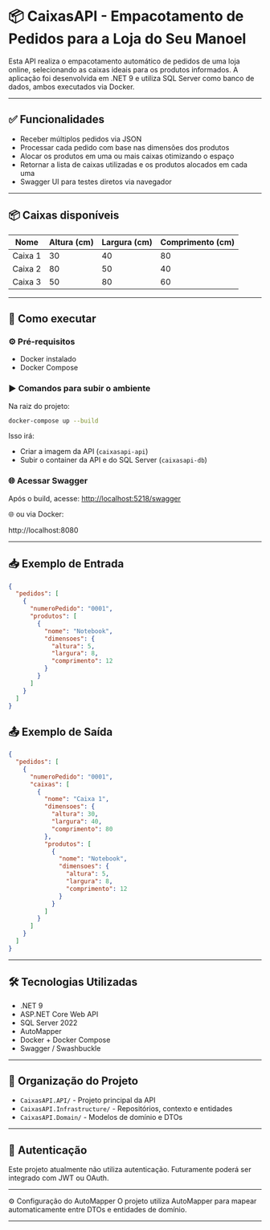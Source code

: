 
# 📦 CaixasAPI - Empacotamento de Pedidos para a Loja do Seu Manoel

Esta API realiza o empacotamento automático de pedidos de uma loja online, selecionando as caixas ideais para os produtos informados. A aplicação foi desenvolvida em .NET 9 e utiliza SQL Server como banco de dados, ambos executados via Docker.

---

## ✅ Funcionalidades

- Receber múltiplos pedidos via JSON
- Processar cada pedido com base nas dimensões dos produtos
- Alocar os produtos em uma ou mais caixas otimizando o espaço
- Retornar a lista de caixas utilizadas e os produtos alocados em cada uma
- Swagger UI para testes diretos via navegador

---

## 📦 Caixas disponíveis

| Nome     | Altura (cm) | Largura (cm) | Comprimento (cm) |
|----------|-------------|--------------|-------------------|
| Caixa 1  | 30          | 40           | 80                |
| Caixa 2  | 80          | 50           | 40                |
| Caixa 3  | 50          | 80           | 60                |

---

## 🚀 Como executar

### ⚙ Pré-requisitos

- Docker instalado
- Docker Compose

### ▶ Comandos para subir o ambiente

Na raiz do projeto:

```bash
docker-compose up --build
```

Isso irá:

- Criar a imagem da API (`caixasapi-api`)
- Subir o container da API e do SQL Server (`caixasapi-db`)

### 🌐 Acessar Swagger

Após o build, acesse: [http://localhost:5218/swagger](http://localhost:5218/swagger)

🌐 ou via Docker:

http://localhost:8080

---

## 📥 Exemplo de Entrada

```json
{
  "pedidos": [
    {
      "numeroPedido": "0001",
      "produtos": [
        {
          "nome": "Notebook",
          "dimensoes": {
            "altura": 5,
            "largura": 8,
            "comprimento": 12
          }
        }
      ]
    }
  ]
}
```

## 📤 Exemplo de Saída

```json
{
  "pedidos": [
    {
      "numeroPedido": "0001",
      "caixas": [
        {
          "nome": "Caixa 1",
          "dimensoes": {
            "altura": 30,
            "largura": 40,
            "comprimento": 80
          },
          "produtos": [
            {
              "nome": "Notebook",
              "dimensoes": {
                "altura": 5,
                "largura": 8,
                "comprimento": 12
              }
            }
          ]
        }
      ]
    }
  ]
}
```

---

## 🛠 Tecnologias Utilizadas

- .NET 9
- ASP.NET Core Web API
- SQL Server 2022
- AutoMapper
- Docker + Docker Compose
- Swagger / Swashbuckle

---

## 📁 Organização do Projeto

- `CaixasAPI.API/` - Projeto principal da API
- `CaixasAPI.Infrastructure/` - Repositórios, contexto e entidades
- `CaixasAPI.Domain/` - Modelos de domínio e DTOs

---

## 🔐 Autenticação
Este projeto atualmente não utiliza autenticação. Futuramente poderá ser integrado com JWT ou OAuth.

---

⚙️ Configuração do AutoMapper
O projeto utiliza AutoMapper para mapear automaticamente entre DTOs e entidades de domínio.

---

